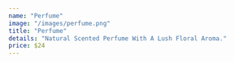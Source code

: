 ```yaml
---
name: "Perfume"
image: "/images/perfume.png"
title: "Perfume"
details: "Natural Scented Perfume With A Lush Floral Aroma."
price: $24
---
```


